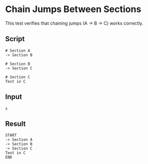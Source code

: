 # Chain Jumps Between Sections

This test verifies that chaining jumps (A -> B -> C) works correctly.

## Script
```cuentitos
# Section A
-> Section B

# Section B
-> Section C

# Section C
Text in C
```

## Input
```input
s
```

## Result
```result
START
-> Section A
-> Section B
-> Section C
Text in C
END
```
